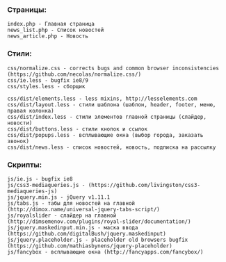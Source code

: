 ### Страницы:

`index.php - Главная страница`  
`news_list.php - Список новостей`  
`news_article.php - Новость`


### Стили:

`css/normalize.css - сorrects bugs and common browser inconsistencies (https://github.com/necolas/normalize.css/)`  
`css/ie.less - bugfix ie8/9`  
`css/styles.less - сборщик`  
  
`css/dist/elements.less - less mixins, http://lesselements.com`  
`css/dist/layout.less - стили шаблона (шаблон, header, footer, меню, правая колонка)`  
`css/dist/index.less - стили элементов главной страницы (слайдер, новости)`  
`css/dist/buttons.less - стили кнопок и ссылок`  
`css/dist/popups.less - всплывающие окна (выбор города, заказать звонок)`  
`css/dist/news.less - список новостей, новость, подписка на рассылку`  


### Скрипты:

`js/ie.js - bugfix ie8`  
`js/css3-mediaqueries.js - (https://github.com/livingston/css3-mediaqueries-js)`  
`js/jquery.min.js - jQuery v1.11.1`  
`js/tabs.js - табы для новостей на главной (http://dimox.name/universal-jquery-tabs-script/)`  
`js/royalslider - слайдер на главной (http://dimsemenov.com/plugins/royal-slider/documentation/)`  
`js/jquery.maskedinput.min.js - маска ввода (https://github.com/digitalBush/jquery.maskedinput)`  
`js/jquery.placeholder.js - placeholder old browsers bugfix (https://github.com/mathiasbynens/jquery-placeholder)`  
`js/fancybox - всплывающие окна (http://fancyapps.com/fancybox/)`  